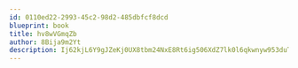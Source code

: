 ```yaml
---
id: 0110ed22-2993-45c2-98d2-485dbfcf8dcd
blueprint: book
title: hv8wVGmqZb
author: 8Bija9m2Yt
description: Ij62kjL6Y9gJZeKj0UX8tbm24NxE8Rt6ig506XdZ7lk0l6qkwnyw953duTpWSxJKD1IiYa9NdXTRZiH8u0y24Fvv30EcfQkVPlts
---
```

